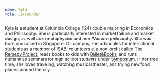 ```yaml
---
name: Kyla
role: Co-Founder
---
```

Kyla is a student at Columbia College (‘24) double majoring in Economics and Philosophy. She is particularly interested in market failure and market design, as well as in metaphysics and non-Western philosophy. She was born and raised in Singapore. On campus, she advocates for international students as a member of [ISAB](https://www.cc-seas.columbia.edu/international/board), volunteers at a non-profit called [The Remedy Project](https://www.theremedyproj.org/), reads books to kids with [Ballet&Books](https://www.balletandbooks.org/), and runs humanities seminars for high school students under [Symposium](https://symposiumglobal.org/). In her free time, she loves traveling, watching musical theater, and trying new food places around the city.
